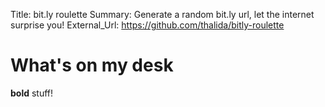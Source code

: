 Title:          bit.ly roulette
Summary:        Generate a random bit.ly url, let the internet surprise you!
External_Url:   https://github.com/thalida/bitly-roulette

# What's on my desk
**bold** stuff!
